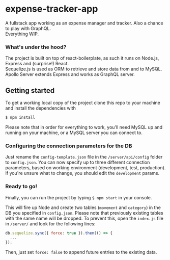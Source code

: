 # expense-tracker-app
A fullstack app working as an expense manager and tracker. Also a chance to play with GraphQL.  
Everything WIP.

### What's under the hood?
The project is built on top of react-boilerplate, as such it runs on Node.js, Express and (surprise!) React.  
Sequelize.js is used as ORM to retrieve and store data from and to MySQL.  
Apollo Server extends Express and works as GraphQL server.


## Getting started
To get a working local copy of the project clone this repo to your machine and install the dependencies with

```bash
$ npm install
```

Please note that in order for everything to work, you'll need MySQL up and running on your machine, or a MySQL server you can connect to.

### Configuring the connection parameters for the DB
Just rename the `config-template.json` file in the `/server/api/config` folder to `config.json`.
You can now specify up to three different connection parameters, based on working environment (development, test, production). If you're unsure what to change, you should edit the `development` params.

### Ready to go!
Finally, you can run the project by typing `$ npm start` in your console.  

This will fire up Node and create two tables (`movement` and `category`) in the DB you specified in `config.json`. Please note that previously existing tables with the same name will be dropped. To prevent this, open the `index.js` file in `/server/` and look for the following lines:

```javascript
db.sequelize.sync({ force: true }).then(() => {
  ...
});
```

Then, just set `force: false` to append future entries to the existing data.